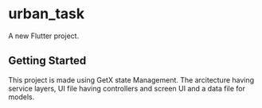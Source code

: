 # urban_task

A new Flutter project.

## Getting Started

This project is made using GetX state Management.
The arcitecture having service layers, UI file having controllers and screen UI and a data file for models.


